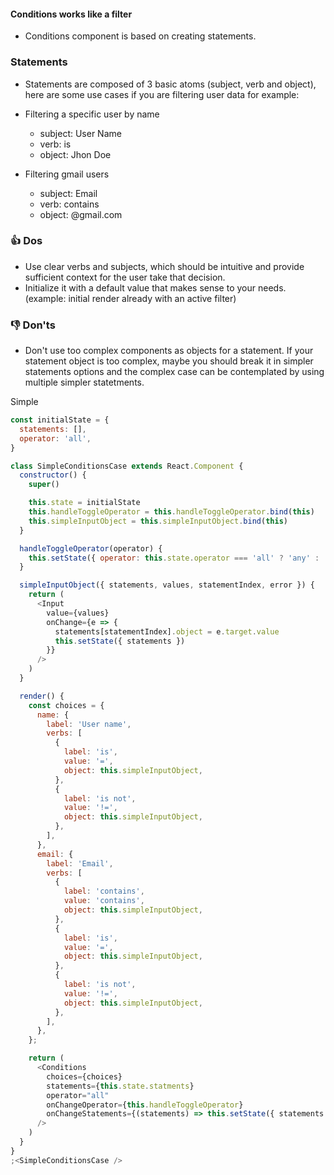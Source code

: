 #### Conditions works like a filter

 - Conditions component is based on creating statements.

### Statements
 - Statements are composed of 3 basic atoms (subject, verb and object), here are some use cases if you are filtering user data for example:

  - Filtering a specific user by name

    - subject: User Name
    - verb: is
    - object: Jhon Doe

  - Filtering gmail users

    - subject: Email
    - verb: contains
    - object: @gmail.com

### 👍 Dos
- Use clear verbs and subjects, which should be intuitive and provide sufficient context for the user take that decision.
- Initialize it with a default value that makes sense to your needs. (example: initial render already with an active filter)

### 👎 Don'ts
- Don't use too complex components as objects for a statement. If your statement object is too complex, maybe you should break it in simpler statements options and the complex case can be contemplated by using multiple simpler statetments.

Simple

```js
const initialState = {
  statements: [],
  operator: 'all',
}

class SimpleConditionsCase extends React.Component {
  constructor() {
    super()

    this.state = initialState
    this.handleToggleOperator = this.handleToggleOperator.bind(this)
    this.simpleInputObject = this.simpleInputObject.bind(this)
  }

  handleToggleOperator(operator) {
    this.setState({ operator: this.state.operator === 'all' ? 'any' : 'all' })
  }

  simpleInputObject({ statements, values, statementIndex, error }) {
    return (
      <Input
        value={values}
        onChange={e => {
          statements[statementIndex].object = e.target.value
          this.setState({ statements })
        }}
      />
    )
  }

  render() {
    const choices = {
      name: {
        label: 'User name',
        verbs: [
          {
            label: 'is',
            value: '=',
            object: this.simpleInputObject,
          },
          {
            label: 'is not',
            value: '!=',
            object: this.simpleInputObject,
          },
        ],
      },
      email: {
        label: 'Email',
        verbs: [
          {
            label: 'contains',
            value: 'contains',
            object: this.simpleInputObject,
          },
          {
            label: 'is',
            value: '=',
            object: this.simpleInputObject,
          },
          {
            label: 'is not',
            value: '!=',
            object: this.simpleInputObject,
          },
        ],
      },
    };

    return (
      <Conditions
        choices={choices}
        statements={this.state.statments}
        operator="all"
        onChangeOperator={this.handleToggleOperator}
        onChangeStatements={(statements) => this.setState({ statements })}
      />
    )
  }
}
;<SimpleConditionsCase />
```
